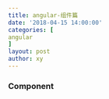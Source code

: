 ```yaml
---
title: angular-组件篇
date: '2018-04-15 14:00:00'
categories: [
angular
]
layout: post
author: xy
---
```


### Component


